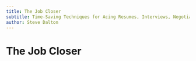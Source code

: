 ```yaml
---
title: The Job Closer
subtitle: Time-Saving Techniques for Acing Resumes, Interviews, Negotiations, and More
author: Steve Dalton
---
```


# The Job Closer
